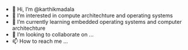 - 👋 Hi, I’m @karthikmadala
- 👀 I’m interested in compute architechture and operating systems
- 🌱 I’m currently learning embedded operating systems and computer architechture
- 💞️ I’m looking to collaborate on ...
- 📫 How to reach me ...

<!---
karthik21242124/karthik21242124 is a ✨ special ✨ repository because its `README.md` (this file) appears on your GitHub profile.
You can click the Preview link to take a look at your changes.
--->
